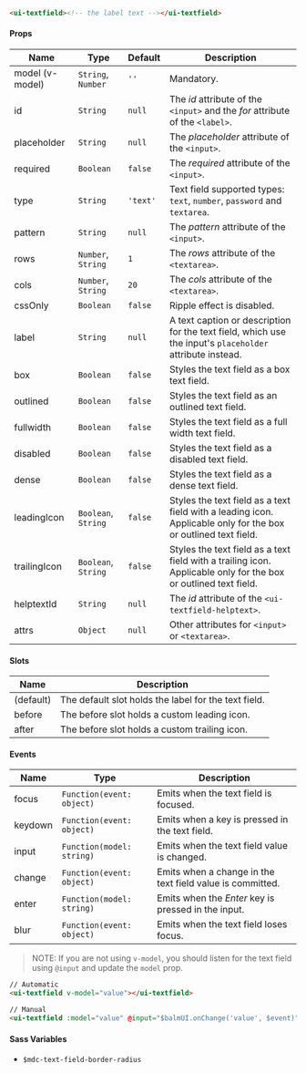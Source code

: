 ```html
<ui-textfield><!-- the label text --></ui-textfield>
```

#### Props

| Name            | Type                | Default  | Description                                                                                                     |
| --------------- | ------------------- | -------- | --------------------------------------------------------------------------------------------------------------- |
| model (v-model) | `String`, `Number`  | `''`     | Mandatory.                                                                                                      |
| id              | `String`            | `null`   | The _id_ attribute of the `<input>` and the _for_ attribute of the `<label>`.                                   |
| placeholder     | `String`            | `null`   | The _placeholder_ attribute of the `<input>`.                                                                   |
| required        | `Boolean`           | `false`  | The _required_ attribute of the `<input>`.                                                                      |
| type            | `String`            | `'text'` | Text field supported types: `text`, `number`, `password` and `textarea`.                                        |
| pattern         | `String`            | `null`   | The _pattern_ attribute of the `<input>`.                                                                       |
| rows            | `Number`, `String`  | `1`      | The _rows_ attribute of the `<textarea>`.                                                                       |
| cols            | `Number`, `String`  | `20`     | The _cols_ attribute of the `<textarea>`.                                                                       |
| cssOnly         | `Boolean`           | `false`  | Ripple effect is disabled.                                                                                      |
| label           | `String`            | `null`   | A text caption or description for the text field, which use the input's `placeholder` attribute instead.        |
| box             | `Boolean`           | `false`  | Styles the text field as a box text field.                                                                      |
| outlined        | `Boolean`           | `false`  | Styles the text field as an outlined text field.                                                                |
| fullwidth       | `Boolean`           | `false`  | Styles the text field as a full width text field.                                                               |
| disabled        | `Boolean`           | `false`  | Styles the text field as a disabled text field.                                                                 |
| dense           | `Boolean`           | `false`  | Styles the text field as a dense text field.                                                                    |
| leadingIcon     | `Boolean`, `String` | `false`  | Styles the text field as a text field with a leading icon. Applicable only for the box or outlined text field.  |
| trailingIcon    | `Boolean`, `String` | `false`  | Styles the text field as a text field with a trailing icon. Applicable only for the box or outlined text field. |
| helptextId      | `String`            | `null`   | The _id_ attribute of the `<ui-textfield-helptext>`.                                                            |
| attrs           | `Object`            | `null`   | Other attributes for `<input>` or `<textarea>`.                                                                 |

#### Slots

| Name      | Description                                          |
| --------- | ---------------------------------------------------- |
| (default) | The default slot holds the label for the text field. |
| before    | The before slot holds a custom leading icon.         |
| after     | The before slot holds a custom trailing icon.        |

#### Events

| Name    | Type                      | Description                                               |
| ------- | ------------------------- | --------------------------------------------------------- |
| focus   | `Function(event: object)` | Emits when the text field is focused.                     |
| keydown | `Function(event: object)` | Emits when a key is pressed in the text field.            |
| input   | `Function(model: string)` | Emits when the text field value is changed.               |
| change  | `Function(event: object)` | Emits when a change in the text field value is committed. |
| enter   | `Function(model: string)` | Emits when the _Enter_ key is pressed in the input.       |
| blur    | `Function(event: object)` | Emits when the text field loses focus.                    |

> NOTE: If you are not using `v-model`, you should listen for the text field using `@input` and update the `model` prop.

```html
// Automatic
<ui-textfield v-model="value"></ui-textfield>

// Manual
<ui-textfield :model="value" @input="$balmUI.onChange('value', $event)"></ui-textfield>
```

#### Sass Variables

- `$mdc-text-field-border-radius`
